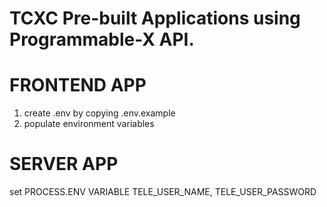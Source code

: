 # TCXC Pre-built Applications using Programmable-X API.

# FRONTEND APP

1. create .env by copying .env.example 
2. populate environment variables


# SERVER APP
  set PROCESS.ENV VARIABLE
    TELE_USER_NAME, TELE_USER_PASSWORD
